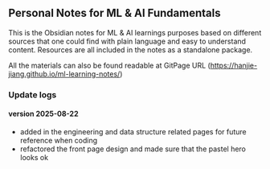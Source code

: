 ## Personal Notes for ML & AI Fundamentals

This is the Obsidian notes for ML & AI learnings purposes based on different sources that one could 
find with plain language and easy to understand content. Resources are all included in the notes as a standalone package.

All the materials can also be found readable at GitPage URL (https://hanjie-jiang.github.io/ml-learning-notes/)

### Update logs
#### version 2025-08-22
- added in the engineering and data structure related pages for future reference when coding
- refactored the front page design and made sure that the pastel hero looks ok
